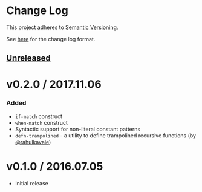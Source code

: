 # Change Log

This project adheres to [Semantic Versioning](http://semver.org/).
       
See [here](http://keepachangelog.com/) for the change log format.

## [Unreleased](https://github.com/missingfaktor/akar/compare/v0.2.0...HEAD)

# v0.2.0 / 2017.11.06

### Added
- `if-match` construct
- `when-match` construct
- Syntactic support for non-literal constant patterns
- `defn-trampolined` - a utility to define trampolined recursive functions (by [@rahulkavale](https://github.com/rahulkavale)) 

# v0.1.0 / 2016.07.05

* Initial release
